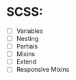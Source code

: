 # SCSS:
- [ ] Variables
- [ ] Nesting
- [ ] Partials
- [ ] Mixins
- [ ] Extend
- [ ] Responsive Mixins